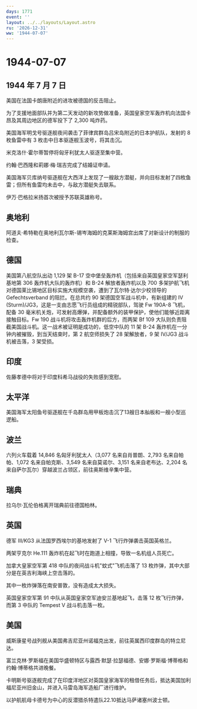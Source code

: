 ```yaml
---
days: 1771
event: ''
layout: ../../layouts/Layout.astro
ru: '2026-12-31'
ww: '1944-07-07'
---
```


# 1944-07-07

## 1944 年 7 月 7 日

美国在法国卡朗唐附近的进攻被德国的反击阻止。

为了支援地面部队并为第二天发动的新攻势做准备，英国皇家空军轰炸机向法国卡昂及其周边地区的德军投下了
2,300 吨炸药。

美国海军明戈号驱逐舰夜间袭击了菲律宾群岛吕宋岛附近的日本护航队，发射的 8
枚鱼雷中有 3 枚击中日本驱逐舰玉波号，将其击沉。

米克洛什·霍尔蒂暂停将匈牙利犹太人驱逐至集中营。

约翰·巴西隆和莉娜·梅·瑞吉完成了结婚证申请。

美国海军贝库纳号驱逐舰在大西洋上发现了一艘敌方潜艇，并向目标发射了四枚鱼雷；但所有鱼雷均未击中，与敌方潜艇失去联系。

伊万·巴格拉米扬首次被授予苏联英雄称号。

## 奥地利

阿道夫·希特勒在奥地利瓦尔斯-锡岑海姆的克莱斯海姆宫出席了对新设计的制服的检查。

## 德国

美国第八航空队出动 1,129 架 B-17
空中堡垒轰炸机（包括来自英国皇家空军瑟利基地第 306
轰炸机大队的轰炸机）和 B-24 解放者轰炸机以及 700
多架护航飞机对德国莱比锡地区目标实施大规模空袭，遭到了瓦尔特·达尔少校领导的
Gefechtsverband 的阻拦。在总共约 90 架德国空军战斗机中，有新组建的 IV
(Sturm)/JG3，这是一支由志愿飞行员组成的精锐部队，驾驶 Fw 190A-8
飞机，配备 30
毫米机关炮，可发射高爆弹，并配备额外的装甲保护，使他们能够近距离接触目标。Fw
190 战斗机将攻击轰炸机群的后方，而两架 Bf 109
大队则负责阻截美国战斗机。这一战术被证明是成功的，低空中队的 11 架 B-24
轰炸机在一分钟内被摧毁，到当天结束时，第 2 航空师损失了 28 架解放者，9
架 IV/JG3 战斗机被击落，3 架受损。

## 印度

佐藤孝德中将对于印度科希马战役的失败感到宽慰。

## 太平洋

美国海军太阳鱼号驱逐舰在千岛群岛用甲板炮击沉了13艘日本舢板和一艘小型巡逻船。

## 波兰

六列火车载着 14,846 名匈牙利犹太人（3,077 名来自肖普朗、2,793
名来自帕帕、1,072 名来自帕克斯、3,549 名来自莫诺尔、3,151
名来自老布达、2,204 名来自萨尔瓦尔）穿越波兰占领区，前往奥斯维辛集中营。

## 瑞典

拉乌尔·瓦伦伯格离开瑞典前往德国柏林。

## 英国

德军 III/KG3 从法国罗西埃尔的基地发射了 V-1 飞行炸弹袭击英国英格兰。

两架亨克尔 He.111 轰炸机在起飞时在跑道上相撞，导致一名机组人员死亡。

加拿大皇家空军第 418 中队的夜间战斗机"蚊式"飞机击落了 13
枚炸弹，其中大部分是在英吉利海峡上空击落的。

其中一枚炸弹落在南安普敦，没有造成太大损失。

英国皇家空军第 91 中队从英国皇家空军迪安兰基地起飞，击落 12
枚飞行炸弹，而第 3 中队的 Tempest V 战斗机击落一枚。

## 美国

威斯康星号战列舰从美国弗吉尼亚州诺福克出发，前往英属西印度群岛的特立尼达。

富兰克林·罗斯福在美国华盛顿特区与露西·默瑟·拉瑟福德、安娜·罗斯福·博蒂格和约翰·博蒂格共进晚餐。

卡明斯号驱逐舰完成了在印度洋地区对英国皇家海军的租借任务后，抵达美国加利福尼亚州旧金山，并进入马雷岛海军造船厂进行维护。

以护航航母卡德号为中心的反潜猎杀特遣队22.10抵达马萨诸塞州波士顿。